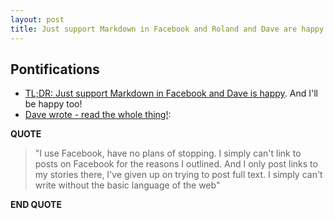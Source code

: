 ```yaml
---
layout: post
title: Just support Markdown in Facebook and Roland and Dave are happy
---
```


## Pontifications
* [TL;DR: Just support Markdown in Facebook and Dave is happy](http://scripting.com/2017/06/03.html#a010637). And I'll be happy too!
* [Dave wrote - read the whole thing!](http://scripting.com/2017/06/03.html#a010637):

**QUOTE**

<blockquote>
"I use Facebook, have no plans of stopping. I simply can't link to posts on Facebook for the reasons I outlined. And I only post links to my stories there, I've given up on trying to post full text. I simply can't write without the basic language of the web"
</blockquote>

**END QUOTE**
